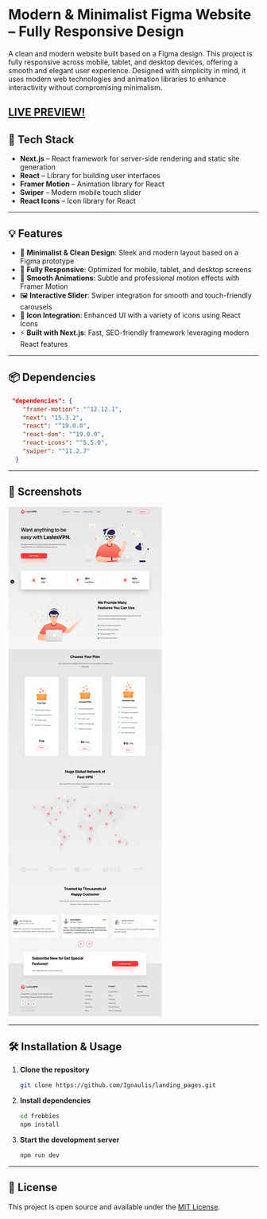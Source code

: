# Modern & Minimalist Figma Website – Fully Responsive Design

A clean and modern website built based on a Figma design. This project is fully responsive across mobile, tablet, and desktop devices, offering a smooth and elegant user experience. Designed with simplicity in mind, it uses modern web technologies and animation libraries to enhance interactivity without compromising minimalism.

## [LIVE PREVIEW!](https://landing-pages-eight-sigma.vercel.app/)

## 🚀 Tech Stack

- **Next.js** – React framework for server-side rendering and static site generation  
- **React** – Library for building user interfaces  
- **Framer Motion** – Animation library for React  
- **Swiper** – Modern mobile touch slider  
- **React Icons** – Icon library for React  

---

## 💡 Features

- 🎨 **Minimalist & Clean Design**: Sleek and modern layout based on a Figma prototype  
- 📱 **Fully Responsive**: Optimized for mobile, tablet, and desktop screens  
- 🚀 **Smooth Animations**: Subtle and professional motion effects with Framer Motion  
- 🖼️ **Interactive Slider**: Swiper integration for smooth and touch-friendly carousels  
- 🎯 **Icon Integration**: Enhanced UI with a variety of icons using React Icons  
- ⚡ **Built with Next.js**: Fast, SEO-friendly framework leveraging modern React features  

---

## 📦 Dependencies

```json
 "dependencies": {
    "framer-motion": "^12.12.1",
    "next": "15.3.2",
    "react": "^19.0.0",
    "react-dom": "^19.0.0",
    "react-icons": "^5.5.0",
    "swiper": "^11.2.7"
  }

```

---

## 📸 Screenshots

![App Preview1](/frebbies/public/page.png)

---

## 🛠️ Installation & Usage

1. **Clone the repository**  
   ```bash
   git clone https://github.com/Ignaulis/landing_pages.git
   ```

2. **Install dependencies**  
   ```bash
   cd frebbies
   npm install
   ```

3. **Start the development server**  
   ```bash
   npm run dev
   ```


---

## 📝 License

This project is open source and available under the [MIT License](LICENSE).
